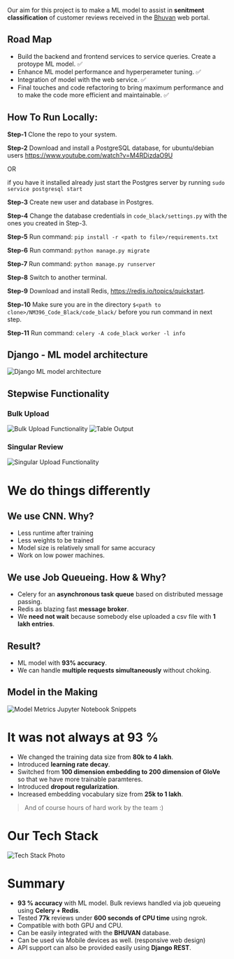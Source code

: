 
Our aim for this project is to make a ML model to assist in __senitment classification__ of customer reviews received in the [Bhuvan](https://bhuvan.nrsc.gov.in/bhuvan_links.php) web portal.

## Road Map
- Build the backend and frontend services to service queries. Create a protoype ML model. :white_check_mark:
- Enhance ML model performance and hyperperameter tuning. :white_check_mark:
- Integration of model with the web service. :white_check_mark:
- Final touches and code refactoring to bring maximum performance and to make the code more efficient and maintainable. :white_check_mark:

## How To Run Locally:

**Step-1** Clone the repo to your system.

**Step-2** Download and install a PostgreSQL database, for ubuntu/debian users https://www.youtube.com/watch?v=M4RDizdaO9U  

OR 

if you have it installed already just start the Postgres server by running `sudo service postgresql start`

**Step-3** Create new user and database in Postgres. 

**Step-4** Change the database credentials in `code_black/settings.py` with the ones you created in Step-3. 

**Step-5** Run command: `pip install -r <path to file>/requirements.txt`

**Step-6** Run command: `python manage.py migrate`

**Step-7** Run command: `python manage.py runserver`

**Step-8** Switch to another terminal.

**Step-9** Download and install Redis, https://redis.io/topics/quickstart.

**Step-10** Make sure you are in the directory `$<path to clone>/NM396_Code_Black/code_black/` before you run command in next step.

**Step-11** Run command: `celery -A code_black worker -l info`

## Django - ML model architecture
![Django ML model architecture](./sample_images/Django_ML_arch.png)

## Stepwise Functionality
### Bulk Upload 
![Bulk Upload Functionality](./sample_images/step_bulk.png)
![Table Output](./sample_images/table_77k_cropped.png)
### Singular Review
![Singular Upload Functionality](./sample_images/step_singular.png)

# We do things differently

## We use CNN. Why?
- Less runtime after training
- Less weights to be trained
- Model size is relatively small for same accuracy
- Work on low power machines.

## We use Job Queueing. How & Why?
- Celery for an **asynchronous task queue** based on distributed message passing.
- Redis as blazing fast **message broker**.
- We **need not wait** because somebody else uploaded a csv file with **1 lakh entries**.

## Result?
- ML model with **93% accuracy**.
- We can handle **multiple requests simultaneously** without choking.

## Model in the Making
![Model Metrics Jupyter Notebook Snippets](./sample_images/metrics_from_ppt_cropped.png)

# It was not always at 93 %
- We changed the training data size from **80k to 4 lakh**.
- Introduced **learning rate decay**.
- Switched from **100 dimension embedding to 200 dimension of GloVe** so that we have more trainable paramteres.
- Introduced **dropout regularization**.
- Increased embedding vocabulary size from **25k to 1 lakh**.
> And of course hours of hard work by the team :)

# Our Tech Stack
![Tech Stack Photo](./sample_images/tech_stack.png)

# Summary
- **93 % accuracy** with ML model. Bulk reviews handled via job queueing using **Celery + Redis**.
- Tested **77k** reviews under **600 seconds of CPU time** using ngrok.
- Compatible with both GPU and CPU.
- Can be easily integrated with the **BHUVAN** database.
- Can be used via Mobile devices as well. (responsive web design)
- API support can also be provided easily using **Django REST**.



